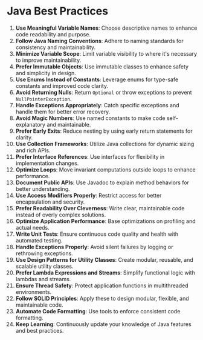 # Java Best Practices

1. **Use Meaningful Variable Names**: Choose descriptive names to enhance code readability and purpose.
2. **Follow Java Naming Conventions**: Adhere to naming standards for consistency and maintainability.
3. **Minimize Variable Scope**: Limit variable visibility to where it's necessary to improve maintainability.
4. **Prefer Immutable Objects**: Use immutable classes to enhance safety and simplicity in design.
5. **Use Enums Instead of Constants**: Leverage enums for type-safe constants and improved code clarity.
6. **Avoid Returning Nulls**: Return `Optional` or throw exceptions to prevent `NullPointerException`.
7. **Handle Exceptions Appropriately**: Catch specific exceptions and handle them for better error recovery.
8. **Avoid Magic Numbers**: Use named constants to make code self-explanatory and maintainable.
9. **Prefer Early Exits**: Reduce nesting by using early return statements for clarity.
10. **Use Collection Frameworks**: Utilize Java collections for dynamic sizing and rich APIs.
11. **Prefer Interface References**: Use interfaces for flexibility in implementation changes.
12. **Optimize Loops**: Move invariant computations outside loops to enhance performance.
13. **Document Public APIs**: Use Javadoc to explain method behaviors for better understanding.
14. **Use Access Modifiers Properly**: Restrict access for better encapsulation and security.
15. **Prefer Readability Over Cleverness**: Write clear, maintainable code instead of overly complex solutions.
16. **Optimize Application Performance**: Base optimizations on profiling and actual needs.
17. **Write Unit Tests**: Ensure continuous code quality and health with automated testing.
18. **Handle Exceptions Properly**: Avoid silent failures by logging or rethrowing exceptions.
19. **Use Design Patterns for Utility Classes**: Create modular, reusable, and scalable utility classes.
20. **Prefer Lambda Expressions and Streams**: Simplify functional logic with lambdas and streams.
21. **Ensure Thread Safety**: Protect application functions in multithreaded environments.
22. **Follow SOLID Principles**: Apply these to design modular, flexible, and maintainable code.
23. **Automate Code Formatting**: Use tools to enforce consistent code formatting.
24. **Keep Learning**: Continuously update your knowledge of Java features and best practices.

